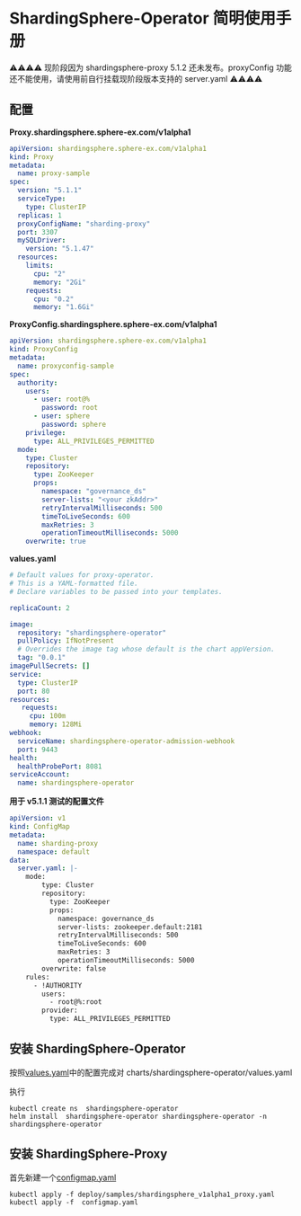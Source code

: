 # ShardingSphere-Operator 简明使用手册

⚠️⚠️⚠️⚠️ 现阶段因为 shardingsphere-proxy 5.1.2 还未发布。proxyConfig 功能还不能使用，请使用前自行挂载现阶段版本支持的 server.yaml ⚠️⚠️⚠️⚠️
## 配置
**Proxy.shardingsphere.sphere-ex.com/v1alpha1**

```yaml
apiVersion: shardingsphere.sphere-ex.com/v1alpha1
kind: Proxy
metadata:
  name: proxy-sample
spec:
  version: "5.1.1"
  serviceType:
    type: ClusterIP
  replicas: 1
  proxyConfigName: "sharding-proxy"
  port: 3307
  mySQLDriver:
    version: "5.1.47"
  resources:
    limits:
      cpu: "2"
      memory: "2Gi"
    requests:
      cpu: "0.2"
      memory: "1.6Gi"
```

**ProxyConfig.shardingsphere.sphere-ex.com/v1alpha1**

```yaml
apiVersion: shardingsphere.sphere-ex.com/v1alpha1
kind: ProxyConfig
metadata:
  name: proxyconfig-sample
spec:
  authority:
    users:
      - user: root@%
        password: root
      - user: sphere
        password: sphere
    privilege:
      type: ALL_PRIVILEGES_PERMITTED
  mode:
    type: Cluster
    repository:
      type: ZooKeeper
      props:
        namespace: "governance_ds"
        server-lists: "<your zkAddr>"
        retryIntervalMilliseconds: 500
        timeToLiveSeconds: 600
        maxRetries: 3
        operationTimeoutMilliseconds: 5000
    overwrite: true
```


<span id="001">**values.yaml**</span>
```yaml
# Default values for proxy-operator.
# This is a YAML-formatted file.
# Declare variables to be passed into your templates.

replicaCount: 2

image:
  repository: "shardingsphere-operator"
  pullPolicy: IfNotPresent
  # Overrides the image tag whose default is the chart appVersion.
  tag: "0.0.1"
imagePullSecrets: []
service:
  type: ClusterIP
  port: 80
resources:
   requests:
     cpu: 100m
     memory: 128Mi
webhook:
  serviceName: shardingsphere-operator-admission-webhook
  port: 9443
health:
  healthProbePort: 8081
serviceAccount:
  name: shardingsphere-operator
```
<span id=002>**用于 v5.1.1 测试的配置文件**</span>
```yaml
apiVersion: v1
kind: ConfigMap
metadata:
  name: sharding-proxy
  namespace: default
data:
  server.yaml: |-
    mode:
        type: Cluster
        repository:
          type: ZooKeeper
          props:
            namespace: governance_ds
            server-lists: zookeeper.default:2181
            retryIntervalMilliseconds: 500
            timeToLiveSeconds: 600
            maxRetries: 3
            operationTimeoutMilliseconds: 5000
        overwrite: false
    rules:
      - !AUTHORITY
        users:
          - root@%:root
        provider:
          type: ALL_PRIVILEGES_PERMITTED

```

## 安装 ShardingSphere-Operator 
按照[values.yaml](#001)中的配置完成对 charts/shardingsphere-operator/values.yaml  

执行 
```shell
kubectl create ns  shardingsphere-operator
helm install  shardingsphere-operator shardingsphere-operator -n shardingsphere-operator
```
## 安装 ShardingSphere-Proxy


首先新建一个[configmap.yaml](#002)
```shell
kubectl apply -f deploy/samples/shardingsphere_v1alpha1_proxy.yaml
kubectl apply -f  configmap.yaml
```
